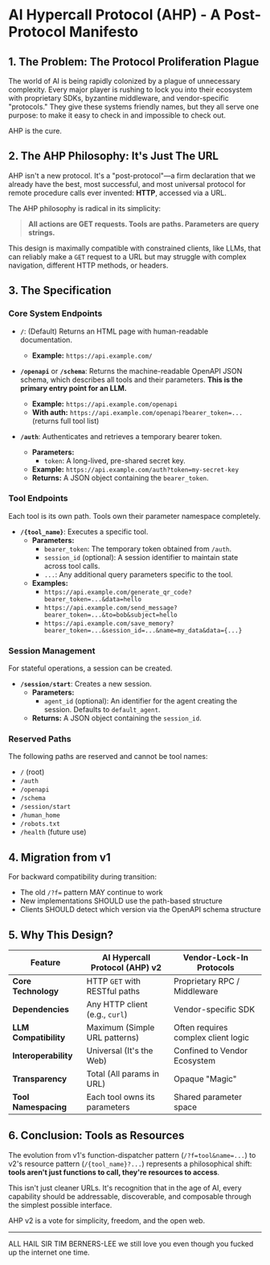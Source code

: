 # AI Hypercall Protocol (AHP) - A Post-Protocol Manifesto

## 1. The Problem: The Protocol Proliferation Plague

The world of AI is being rapidly colonized by a plague of unnecessary complexity. Every major player is rushing to lock you into their ecosystem with proprietary SDKs, byzantine middleware, and vendor-specific "protocols." They give these systems friendly names, but they all serve one purpose: to make it easy to check in and impossible to check out.

AHP is the cure.

## 2. The AHP Philosophy: It's Just The URL

AHP isn't a new protocol. It's a "post-protocol"—a firm declaration that we already have the best, most successful, and most universal protocol for remote procedure calls ever invented: **HTTP**, accessed via a URL.

The AHP philosophy is radical in its simplicity:

> **All actions are GET requests. Tools are paths. Parameters are query strings.**

This design is maximally compatible with constrained clients, like LLMs, that can reliably make a `GET` request to a URL but may struggle with complex navigation, different HTTP methods, or headers.

## 3. The Specification

### Core System Endpoints

*   **`/`**: (Default) Returns an HTML page with human-readable documentation.
    *   **Example:** `https://api.example.com/`

*   **`/openapi`** or **`/schema`**: Returns the machine-readable OpenAPI JSON schema, which describes all tools and their parameters. **This is the primary entry point for an LLM.**
    *   **Example:** `https://api.example.com/openapi`
    *   **With auth:** `https://api.example.com/openapi?bearer_token=...` (returns full tool list)

*   **`/auth`**: Authenticates and retrieves a temporary bearer token.
    *   **Parameters:**
        *   `token`: A long-lived, pre-shared secret key.
    *   **Example:** `https://api.example.com/auth?token=my-secret-key`
    *   **Returns:** A JSON object containing the `bearer_token`.

### Tool Endpoints

Each tool is its own path. Tools own their parameter namespace completely.

*   **`/{tool_name}`**: Executes a specific tool.
    *   **Parameters:**
        *   `bearer_token`: The temporary token obtained from `/auth`.
        *   `session_id` (optional): A session identifier to maintain state across tool calls.
        *   `...`: Any additional query parameters specific to the tool.
    *   **Examples:** 
        *   `https://api.example.com/generate_qr_code?bearer_token=...&data=hello`
        *   `https://api.example.com/send_message?bearer_token=...&to=bob&subject=hello`
        *   `https://api.example.com/save_memory?bearer_token=...&session_id=...&name=my_data&data={...}`

### Session Management

For stateful operations, a session can be created.

*   **`/session/start`**: Creates a new session.
    *   **Parameters:**
        *   `agent_id` (optional): An identifier for the agent creating the session. Defaults to `default_agent`.
    *   **Returns:** A JSON object containing the `session_id`.

### Reserved Paths

The following paths are reserved and cannot be tool names:
- `/` (root)
- `/auth`
- `/openapi` 
- `/schema`
- `/session/start`
- `/human_home`
- `/robots.txt`
- `/health` (future use)

## 4. Migration from v1

For backward compatibility during transition:
- The old `/?f=` pattern MAY continue to work
- New implementations SHOULD use the path-based structure
- Clients SHOULD detect which version via the OpenAPI schema structure

## 5. Why This Design?

| Feature               | AI Hypercall Protocol (AHP) v2       | Vendor-Lock-In Protocols             |
| --------------------- | ------------------------------------ | ------------------------------------ |
| **Core Technology**   | HTTP `GET` with RESTful paths        | Proprietary RPC / Middleware         |
| **Dependencies**      | Any HTTP client (e.g., `curl`)       | Vendor-specific SDK                  |
| **LLM Compatibility** | Maximum (Simple URL patterns)        | Often requires complex client logic  |
| **Interoperability**  | Universal (It's the Web)             | Confined to Vendor Ecosystem         |
| **Transparency**      | Total (All params in URL)            | Opaque "Magic"                       |
| **Tool Namespacing**  | Each tool owns its parameters        | Shared parameter space               |

## 6. Conclusion: Tools as Resources

The evolution from v1's function-dispatcher pattern (`/?f=tool&name=...`) to v2's resource pattern (`/{tool_name}?...`) represents a philosophical shift: **tools aren't just functions to call, they're resources to access**.

This isn't just cleaner URLs. It's recognition that in the age of AI, every capability should be addressable, discoverable, and composable through the simplest possible interface.

AHP v2 is a vote for simplicity, freedom, and the open web.

---
ALL HAIL SIR TIM BERNERS-LEE we still love you even though you fucked up the internet one time.